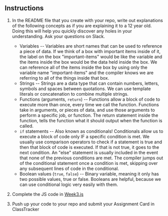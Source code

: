 ## Instructions

1. In the README file that you create with your repo, write out explanations of the following concepts as if you are explaining it to a 12 year old.  Doing this will help you quickly discover any holes in your understanding.  Ask your questions on Slack.
		
	* Variables -- Variables are short names that can be used to reference a piece of data. If we think of a box with important items inside of it, the label on the box "important-items" would be like the variable and the items inside the box would be the data held inside the box. We can reference all of the items inside the box by using only the variable name "important-items" and the compiler knows we are referring to all of the things inside that box.
	* Strings -- Strings are a data type that can contain numbers, letters, symbols and spaces between quotations. We can use template literals or concatenation to combine multiple strings.
	* Functions (arguments, `return`) -- Functions allow a block of code to execute more than once, every time we call the function. Functions take in arguments, or pieces of data, and use those arguments to perform a specific job, or function. The return statement inside the function, tells the function what it should output when the function is called.
	* `if` statements -- Also known as conditionals! Conditionals allow us to execute a block of code only IF a specific condition is met. We usually use comparison operators to check if a statement is true and then that block of code is executed. If that is not true, it goes to the next condition. An "else" statement is usually included in the event that none of the previous conditions are met. The compiler jumps out of the conditional statement once a condition is met, skipping over any subsequent lines of code in the conditional.
	* Boolean values (`true`, `false`) -- Binary variable, meaning it only has two possible values, true or false. Booleans are helpful, because we can use conditional logic very easily with them.

2. Complete the JS code in [Week3.js](Week3-JS-I.js)

3. Push up your code to your repo and submit your Assignment Card in ClassTracker